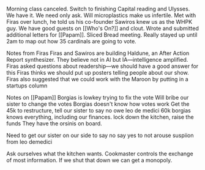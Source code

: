 Morning class canceled. Switch to finishing Capital reading and Ulysses. We have it. We need only ask. Will microplastics make us infertile. Met with Firas over lunch, he told us his co-founder Sawiros knew us as the WHPK guy. We have good guests on [[Who's On?]] and clout. Wrote and submitted additional letters  for [[Papam]]. Sliced Bread meeting. Really stayed up until 2am to map out how 35 cardinals are going to vote.

Notes from Firas
Firas and Sawiros are building Haldune, an After Action Report synthesizer. 
They believe not in AI but IA—intelligence amplified.
Firas asked questions about readership—we should have a good answer for this
Firas thinks we should put up posters telling people about our show.
Firas also suggested that we could work with the Maroon by putting in a startups column

Notes on [[Papam]]
Borgias is lowkey trying to fix the vote
Will bribe our sister to change the votes
Borgias doesn't know how votes work
Get the 45k to restructure, tell our sister to say no
owe leo de medici 60k
borgias knows everything, including our finances.
lock down the kitchen, raise the funds
They have the orsinis on board.

Need to get our sister on our side to say no
say yes to not arouse suspiion from leo demedici

Ask ourselves what the kitchen wants. 
Cookmaster controls the exchange of most information.
If we shut that down we can get a monopoly.
